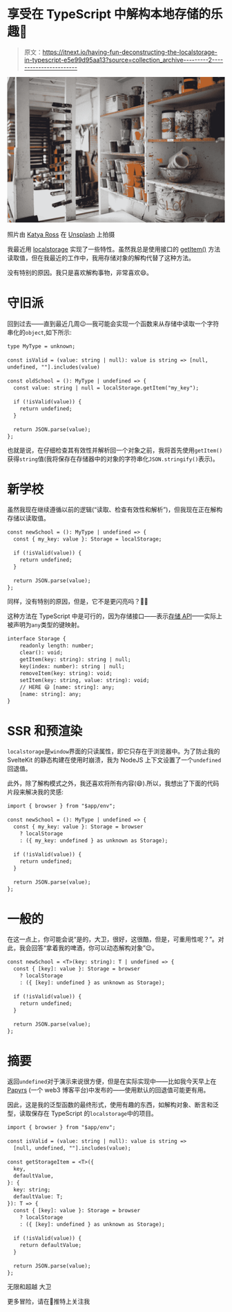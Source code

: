# 享受在 TypeScript 中解构本地存储的乐趣🤙

> 原文：<https://itnext.io/having-fun-deconstructing-the-localstorage-in-typescript-e5e99d95aa13?source=collection_archive---------2----------------------->

![](img/f4048c31e79b22164af097a165b87dd6.png)

照片由 [Katya Ross](https://unsplash.com/@katya?utm_source=Papyrs&utm_medium=referral) 在 [Unsplash](https://unsplash.com/?utm_source=unsplash&utm_medium=referral&utm_content=creditCopyText) 上拍摄

我最近用 [localstorage](https://developer.mozilla.org/en-US/docs/Web/API/Window/localStorage) 实现了一些特性。虽然我总是使用接口的 [getItem()](https://developer.mozilla.org/en-US/docs/Web/API/Storage/getItem) 方法读取值，但在我最近的工作中，我用存储对象的解构代替了这种方法。

没有特别的原因。我只是喜欢解构事物，非常喜欢😄。

# 守旧派

回到过去——直到最近几周😉—我可能会实现一个函数来从存储中读取一个字符串化的`object`,如下所示:

```
type MyType = unknown;

const isValid = (value: string | null): value is string => [null, undefined, ""].includes(value)

const oldSchool = (): MyType | undefined => {
  const value: string | null = localStorage.getItem("my_key");

  if (!isValid(value)) {
    return undefined;
  }

  return JSON.parse(value);
};
```

也就是说，在仔细检查其有效性并解析回一个对象之前，我将首先使用`getItem()`获得`string`值(我将保存在存储器中的对象的字符串化`JSON.stringify()`表示)。

# 新学校

虽然我现在继续遵循以前的逻辑(“读取、检查有效性和解析”)，但我现在正在解构存储以读取值。

```
const newSchool = (): MyType | undefined => {
  const { my_key: value }: Storage = localStorage;

  if (!isValid(value)) {
    return undefined;
  }

  return JSON.parse(value);
};
```

同样，没有特别的原因，但是，它不是更闪亮吗？👨‍🎨

这种方法在 TypeScript 中是可行的，因为存储接口——表示[存储 API](https://developer.mozilla.org/en-US/docs/Web/API/Web_Storage_API)——实际上被声明为`any`类型的键映射。

```
interface Storage {
    readonly length: number;
    clear(): void;
    getItem(key: string): string | null;
    key(index: number): string | null;
    removeItem(key: string): void;
    setItem(key: string, value: string): void;
    // HERE 😃 [name: string]: any;
    [name: string]: any;
}
```

# SSR 和预渲染

`localstorage`是`window`界面的只读属性，即它只存在于浏览器中。为了防止我的 SvelteKit 的静态构建在使用时崩溃，我为 NodeJS 上下文设置了一个`undefined`回退值。

此外，除了解构模式之外，我还喜欢将所有内容(😄).所以，我想出了下面的代码片段来解决我的灵感:

```
import { browser } from "$app/env";

const newSchool = (): MyType | undefined => {
  const { my_key: value }: Storage = browser
    ? localStorage
    : ({ my_key: undefined } as unknown as Storage);

  if (!isValid(value)) {
    return undefined;
  }

  return JSON.parse(value);
};
```

# 一般的

在这一点上，你可能会说“是的，大卫，很好，这很酷，但是，可重用性呢？”。对此，我会回答“拿着我的啤酒，你可以动态解构对象”😉。

```
const newSchool = <T>(key: string): T | undefined => {
  const { [key]: value }: Storage = browser
    ? localStorage
    : ({ [key]: undefined } as unknown as Storage);

  if (!isValid(value)) {
    return undefined;
  }

  return JSON.parse(value);
};
```

# 摘要

返回`undefined`对于演示来说很方便，但是在实际实现中——比如我今天早上在 [Papyrs](https://papy.rs/) (一个 web3 博客平台)中发布的——使用默认的回退值可能更有用。

因此，这是我的泛型函数的最终形式，使用有趣的东西，如解构对象、断言和泛型，读取保存在 TypeScript 的`localstorage`中的项目。

```
import { browser } from "$app/env";

const isValid = (value: string | null): value is string =>
  [null, undefined, ""].includes(value);

const getStorageItem = <T>({
  key,
  defaultValue,
}: {
  key: string;
  defaultValue: T;
}): T => {
  const { [key]: value }: Storage = browser
    ? localStorage
    : ({ [key]: undefined } as unknown as Storage);

  if (!isValid(value)) {
    return defaultValue;
  }

  return JSON.parse(value);
};
```

无限和超越
大卫

更多冒险，请在🖖推特上关注我